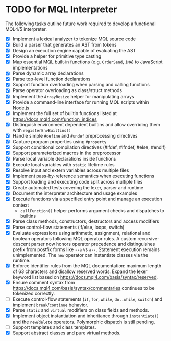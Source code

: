 # TODO for MQL Interpreter

The following tasks outline future work required to develop a functional MQL4/5 interpreter.

- [x] Implement a lexical analyzer to tokenize MQL source code
- [x] Build a parser that generates an AST from tokens
- [x] Design an execution engine capable of evaluating the AST
- [x] Provide a helper for primitive type casting
- [x] Map essential MQL built‑in functions (e.g. `OrderSend`, `iMA`) to JavaScript implementations
- [x] Parse dynamic array declarations
- [x] Parse top-level function declarations
- [x] Support function overloading when parsing and calling functions
- [x] Parse operator overloading as class/struct methods
- [x] Implement the `ArrayResize` helper for manipulating arrays
- [x] Provide a command‑line interface for running MQL scripts within Node.js
- [x] Implement the full set of builtin functions listed at
  <https://docs.mql4.com/function_indices>
- [x] Distinguish environment dependent builtins and allow overriding them with
  `registerEnvBuiltins()`
- [x] Handle simple `#define` and `#undef` preprocessing directives
- [x] Capture program properties using `#property`
- [x] Support conditional compilation directives (#ifdef, #ifndef, #else, #endif)
 - [x] Support parameterized macros in the preprocessor
- [x] Parse local variable declarations inside functions
 - [x] Execute local variables with `static` lifetime rules
- [x] Resolve input and extern variables across multiple files
- [x] Implement pass-by-reference semantics when executing functions
- [x] Support loading and executing code split across multiple files
- [x] Create automated tests covering the lexer, parser and runtime
- [x] Document the interpreter architecture and usage examples
- [x] Execute functions via a specified entry point and manage an execution context
  - `callFunction()` helper performs argument checks and dispatches to builtins
- [x] Parse class methods, constructors, destructors and access modifiers
- [x] Parse control-flow statements (if/else, loops, switch)
- [x] Evaluate expressions using arithmetic, assignment, relational and
      boolean operators following MQL operator rules. A custom
      recursive-descent parser now honors operator precedence and
      distinguishes prefix from postfix forms like `--a` vs `a--`.
      Statement execution remains unimplemented. The `new` operator can
      instantiate classes via the runtime.
- [x] Enforce identifier rules from the MQL documentation:
      maximum length of 63 characters and disallow reserved words.
      Expand the lexer keyword list based on
      <https://docs.mql4.com/basis/syntax/reserved>.
- [x] Ensure comment syntax from
      <https://docs.mql4.com/basis/syntax/commentaries> continues
      to be tokenized correctly.
- [ ] Execute control-flow statements (`if`, `for`, `while`, `do..while`,
      `switch`) and implement `break`/`continue` behavior.
- [x] Parse `static` and `virtual` modifiers on class fields and methods.
 - [x] Implement object instantiation and inheritance through `instantiate()`
      and the `new`/`delete` operators. Polymorphic dispatch is still pending.
- [ ] Support templates and class templates.
- [x] Support abstract classes and pure virtual methods.
